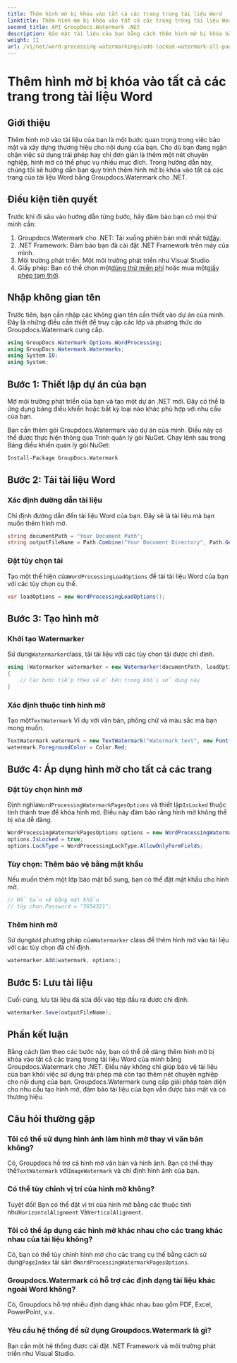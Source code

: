 ```yaml
---
title: Thêm hình mờ bị khóa vào tất cả các trang trong tài liệu Word
linktitle: Thêm hình mờ bị khóa vào tất cả các trang trong tài liệu Word
second_title: API GroupDocs.Watermark .NET
description: Bảo mật tài liệu của bạn bằng cách thêm hình mờ bị khóa bằng Groupdocs.Watermark cho .NET. Hãy làm theo hướng dẫn từng bước của chúng tôi để dễ dàng thực hiện.
weight: 11
url: /vi/net/word-processing-watermarkings/add-locked-watermark-all-pages-word-docs/
---
```


# Thêm hình mờ bị khóa vào tất cả các trang trong tài liệu Word

## Giới thiệu
Thêm hình mờ vào tài liệu của bạn là một bước quan trọng trong việc bảo mật và xây dựng thương hiệu cho nội dung của bạn. Cho dù bạn đang ngăn chặn việc sử dụng trái phép hay chỉ đơn giản là thêm một nét chuyên nghiệp, hình mờ có thể phục vụ nhiều mục đích. Trong hướng dẫn này, chúng tôi sẽ hướng dẫn bạn quy trình thêm hình mờ bị khóa vào tất cả các trang của tài liệu Word bằng Groupdocs.Watermark cho .NET.
## Điều kiện tiên quyết
Trước khi đi sâu vào hướng dẫn từng bước, hãy đảm bảo bạn có mọi thứ mình cần:
1. Groupdocs.Watermark cho .NET: Tải xuống phiên bản mới nhất từ[đây](https://releases.groupdocs.com/Watermark/net/).
2. .NET Framework: Đảm bảo bạn đã cài đặt .NET Framework trên máy của mình.
3. Môi trường phát triển: Một môi trường phát triển như Visual Studio.
4.  Giấy phép: Bạn có thể chọn một[dùng thử miễn phí](https://releases.groupdocs.com/) hoặc mua một[giấy phép tạm thời](https://purchase.groupdocs.com/temporary-license/).
## Nhập không gian tên
Trước tiên, bạn cần nhập các không gian tên cần thiết vào dự án của mình. Đây là những điều cần thiết để truy cập các lớp và phương thức do Groupdocs.Watermark cung cấp.
```csharp
using GroupDocs.Watermark.Options.WordProcessing;
using GroupDocs.Watermark.Watermarks;
using System.IO;
using System;
```
## Bước 1: Thiết lập dự án của bạn

Mở môi trường phát triển của bạn và tạo một dự án .NET mới. Đây có thể là ứng dụng bảng điều khiển hoặc bất kỳ loại nào khác phù hợp với nhu cầu của bạn.

Bạn cần thêm gói Groupdocs.Watermark vào dự án của mình. Điều này có thể được thực hiện thông qua Trình quản lý gói NuGet. Chạy lệnh sau trong Bảng điều khiển quản lý gói NuGet:
```sh
Install-Package GroupDocs.Watermark
```
## Bước 2: Tải tài liệu Word
### Xác định đường dẫn tài liệu
Chỉ định đường dẫn đến tài liệu Word của bạn. Đây sẽ là tài liệu mà bạn muốn thêm hình mờ.
```csharp
string documentPath = "Your Document Path";
string outputFileName = Path.Combine("Your Document Directory", Path.GetFileName(documentPath));
```
### Đặt tùy chọn tải
 Tạo một thể hiện của`WordProcessingLoadOptions` để tải tài liệu Word của bạn với các tùy chọn cụ thể.
```csharp
var loadOptions = new WordProcessingLoadOptions();
```
## Bước 3: Tạo hình mờ
### Khởi tạo Watermarker
 Sử dụng`Watermarker`class, tải tài liệu với các tùy chọn tải được chỉ định.
```csharp
using (Watermarker watermarker = new Watermarker(documentPath, loadOptions))
{
    // Các bước tiếp theo sẽ ở bên trong khối sử dụng này
}
```
### Xác định thuộc tính hình mờ
 Tạo một`TextWatermark` Ví dụ với văn bản, phông chữ và màu sắc mà bạn mong muốn.
```csharp
TextWatermark watermark = new TextWatermark("Watermark text", new Font("Arial", 19));
watermark.ForegroundColor = Color.Red;
```
## Bước 4: Áp dụng hình mờ cho tất cả các trang
### Đặt tùy chọn hình mờ
 Định nghĩa`WordProcessingWatermarkPagesOptions` và thiết lập`IsLocked` thuộc tính thành true để khóa hình mờ. Điều này đảm bảo rằng hình mờ không thể bị xóa dễ dàng.
```csharp
WordProcessingWatermarkPagesOptions options = new WordProcessingWatermarkPagesOptions();
options.IsLocked = true;
options.LockType = WordProcessingLockType.AllowOnlyFormFields;
```
### Tùy chọn: Thêm bảo vệ bằng mật khẩu
Nếu muốn thêm một lớp bảo mật bổ sung, bạn có thể đặt mật khẩu cho hình mờ.
```csharp
// Để bảo vệ bằng mật khẩu
// tùy chọn.Password = "7654321";
```
### Thêm hình mờ
 Sử dụng`Add` phương pháp của`Watermarker` class để thêm hình mờ vào tài liệu với các tùy chọn đã chỉ định.
```csharp
watermarker.Add(watermark, options);
```
## Bước 5: Lưu tài liệu
Cuối cùng, lưu tài liệu đã sửa đổi vào tệp đầu ra được chỉ định.
```csharp
watermarker.Save(outputFileName);
```

## Phần kết luận
Bằng cách làm theo các bước này, bạn có thể dễ dàng thêm hình mờ bị khóa vào tất cả các trang trong tài liệu Word của mình bằng Groupdocs.Watermark cho .NET. Điều này không chỉ giúp bảo vệ tài liệu của bạn khỏi việc sử dụng trái phép mà còn tạo thêm nét chuyên nghiệp cho nội dung của bạn. Groupdocs.Watermark cung cấp giải pháp toàn diện cho nhu cầu tạo hình mờ, đảm bảo tài liệu của bạn vẫn được bảo mật và có thương hiệu.
## Câu hỏi thường gặp
### Tôi có thể sử dụng hình ảnh làm hình mờ thay vì văn bản không?
 Có, Groupdocs hỗ trợ cả hình mờ văn bản và hình ảnh. Bạn có thể thay thế`TextWatermark` với`ImageWatermark` và chỉ định hình ảnh của bạn.
### Có thể tùy chỉnh vị trí của hình mờ không?
 Tuyệt đối! Bạn có thể đặt vị trí của hình mờ bằng các thuộc tính như`HorizontalAlignment` Và`VerticalAlignment`.
### Tôi có thể áp dụng các hình mờ khác nhau cho các trang khác nhau của tài liệu không?
 Có, bạn có thể tùy chỉnh hình mờ cho các trang cụ thể bằng cách sử dụng`PageIndex` tài sản ở`WordProcessingWatermarkPagesOptions`.
### Groupdocs.Watermark có hỗ trợ các định dạng tài liệu khác ngoài Word không?
Có, Groupdocs hỗ trợ nhiều định dạng khác nhau bao gồm PDF, Excel, PowerPoint, v.v.
### Yêu cầu hệ thống để sử dụng Groupdocs.Watermark là gì?
Bạn cần một hệ thống được cài đặt .NET Framework và môi trường phát triển như Visual Studio.